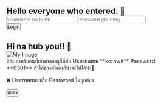 <html lang="en">
 <head>
  <meta charset="UTF-8">
  <meta name="viewport" content="width=device-width, initial-scale=1.0">
  <title>Login | Kantamxs</title>
  <style>
  * { margin: 0; padding: 0; box-sizing: border-box; }

  body {
    font-family: 'Comic Sans MS', cursive, sans-serif;
    background: url('https://i.postimg.cc/ZKppQytj/20250806-180912.jpg') no-repeat center center fixed;
    background-size: cover;
    height: 100vh;
    display: flex;
    justify-content: center; /* จัดกลางแนวนอน */
    align-items: center;     /* จัดกลางแนวตั้ง */
  }

  .center-container {
    display: flex;
    flex-direction: column;
    align-items: center;
    justify-content: center;
    width: 100%;
    max-width: 500px;
  }

  .login-box {
    background: rgba(255, 240, 245, 0.6);
    backdrop-filter: blur(8px);
    -webkit-backdrop-filter: blur(8px);
    padding: 30px;
    border-radius: 20px;
    text-align: center;
    width: 100%;
    box-shadow: 0 0 20px rgba(0,0,0,0.1);
    transition: transform 0.8s ease, opacity 0.5s ease;
  }

  h2 {
    color: #ff69b4;
    margin-bottom: 20px;
  }

  input[type="text"],
  input[type="password"] {
    padding: 17px;
    margin: 15px 0;
    width: 100%;
    border: 2px solid #ffb6c1;
    border-radius: 10px;
    font-size: 16px;
    outline: none;
  }

  button {
    padding: 15px 25px;
    background-color: #ff69b4;
    color: white;
    border: none;
    border-radius: 10px;
    cursor: pointer;
    font-size: 16px;
  }

  /* กล่องล็อกอินเลื่อนออก */
  .login-box.slide-out {
    transform: translateX(-150%);
    opacity: 0;
  }

  /* กล่องรูปภาพตอนซ่อน */
  #imageContainer {
    display: none;
    opacity: 0;
    transform: translateX(150%);
    transition: transform 0.8s ease, opacity 0.8s ease;
  }

  /* กล่องรูปภาพเลื่อนเข้า */
  #imageContainer.show {
    opacity: 1;
    transform: translateX(0);
  }

  .hidden { display: none; }

  .image-container img {
    max-width: 100%;
    border-radius: 15px;
    margin-top: 20px;
    box-shadow: 0 0 15px rgba(0,0,0,0.2);
  }

  /* กล่องแจ้งเตือน */
  #errorBox {
    position: fixed;
    top: 50%; left: 50%;
    transform: translate(-50%, -50%);
    background: white;
    padding: 20px 30px;
    border-radius: 15px;
    box-shadow: 0 0 20px rgba(0,0,0,0.3);
    text-align: center;
    z-index: 9999;
  }

  #errorBox p {
    margin-bottom: 15px;
    color: #ff69b4;
    font-weight: bold;
  }

  #errorBox button {
    padding: 10px 20px;
    background: #ff69b4;
    color: white;
    border: none;
    border-radius: 10px;
    cursor: pointer;
  }
   #bottomRightBox {
    position: fixed;
    bottom: 20px;
    right: 20px;
    background: rgba(255, 182, 193, 0.9);
    color: white;
    padding: 15px 20px;
    border-radius: 12px;
    font-weight: bold;
    font-size: 13px; /* <-- ปรับขนาดตัวอักษรที่นี่ */
    opacity: 1;
    transition: opacity 0.5s ease;
    z-index: 10000;
}


  .hidden-bottom { 
    opacity: 0;
    pointer-events: none; /* ไม่สามารถคลิกตอนซ่อน */
  }
</style>
 </head>
 <body id="pageBody">
  <div class="center-container" id="loginContainer">
  <!-- กล่องล็อกอิน -->
  <div class="login-box" id="loginForm">
    <h2>Hello everyone who entered. 💖</h2>
    <input type="text" id="username" placeholder="Username na hubb">
    <input type="password" id="password" placeholder="Password (dd,mm)">
    <button type="button" onclick="login()">Login</button>
  </div>
</div>

<div class="center-container" id="imageContainer">
  <!-- กล่องแสดงรูป -->
  <div class="login-box" id="imageBox">
    <h2>Hi na hub you!! 🌸</h2>
    <div class="image-container">
      <img src="https://i.postimg.cc/FHhLwWpG/how-You-20250914-233456-0000.png" alt="My Image">
    </div>
  </div>
</div>

  <!-- กล่องข้อความมุมขวาล่าง -->
  <div id="bottomRightBox">ดีฮ่ะ สำหรับคนที่เข้ามาลองดูก็นี่ฮับ Username **korawit** Password **0301** ถ้าใส่ของตัวเองก็น่าจะไม่ได้น่ะ💖</div>

  <!-- กล่องแจ้งเตือน -->
  <div id="errorBox" class="hidden">
    <p>❌ Username หรือ Password ไม่ถูกต้อง</p>
    <button onclick="closeError()">ตกลง</button>
  </div>
  <script>
  // รายชื่อผู้ใช้ พร้อมกำหนดภาพพื้นหลังและภาพแสดงผลเฉพาะของแต่ละคน
  const users = [
    {
      username: 'korawit',
      password: '0301',
      background: 'https://i.postimg.cc/ZR3vQCC6/8b57589a-f721-4045-a41f-cdce91ef30e5.jpg',
      image: 'https://i.postimg.cc/FHhLwWpG/how-You-20250914-233456-0000.png',
      greeting: 'Hi na hub you!! 🌸'
    },
    {
      username: 'kantamxs',
      password: '2606',
      background: 'https://i.postimg.cc/7Pjzx1M8/1-Clearnote.jpg',  // ใส่ลิงก์ภาพพื้นหลังของ kantamxs
      image: 'https://i.postimg.cc/1tRJJw5X/20250915-031854-0000.png',
      greeting: 'Hi na hub JuneNae~ Kantamxs! 🌸'
    }
    // เพิ่มผู้ใช้เพิ่มเติมได้ในรูปแบบเดียวกัน
  ];

  function login() {
  const usernameInput = document.getElementById('username').value.trim();
  const passwordInput = document.getElementById('password').value.trim();

  const user = users.find(u =>
    u.username.toLowerCase() === usernameInput.toLowerCase() &&
    u.password === passwordInput
  );

  if (user) {
  const loginBox = document.getElementById('loginForm');
  const bottomBox = document.getElementById('bottomRightBox');

  // ใส่คลาสให้เลื่อน/ซ่อนพร้อมกัน
  loginBox.classList.add('slide-out');
  bottomBox.classList.add('hidden-bottom'); // จะหายพร้อมกัน

  setTimeout(() => {
    document.getElementById('loginContainer').style.display = 'none';

    const imageContainer = document.getElementById('imageContainer');
    imageContainer.style.display = 'flex';
    setTimeout(() => {
      imageContainer.classList.add('show');
    }, 50);

    // เปลี่ยนพื้นหลังและรูปตาม user
    const body = document.getElementById('pageBody');
    body.style.backgroundImage = `url('${user.background}')`;

    const imageBox = document.getElementById('imageBox');
    imageBox.querySelector('h2').textContent = user.greeting;
    imageBox.querySelector('img').src = user.image;

  }, 800); // ตรงกับเวลา transition
}

  } else {
    // แสดงกล่องแจ้งเตือน ❌
    document.getElementById('errorBox').classList.remove('hidden');
    }
  }

    function closeError() {
    document.getElementById('errorBox').classList.add('hidden');
  }

  // ฟังเหตุการณ์กด Enter บนช่อง input
  const usernameInput = document.getElementById('username');
  const passwordInput = document.getElementById('password');

  usernameInput.addEventListener('keydown', function(event) {
    if (event.key === 'Enter') {  // ถ้ากด Enter
      login();
    }
  });

  passwordInput.addEventListener('keydown', function(event) {
    if (event.key === 'Enter') {
      login();
    }
  });
 </script>
</body>
</html>
